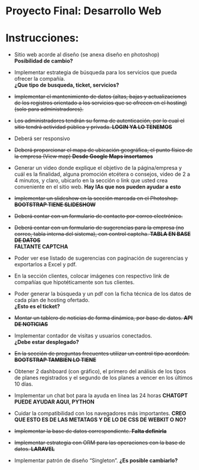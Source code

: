 # Proyecto Final: Desarrollo Web

# Instrucciones:
- Sitio web acorde al diseño (se anexa diseño en photoshop)  
**Posibilidad de cambio?**

- Implementar estrategia de búsqueda para los servicios que pueda ofrecer la compañía.  
**¿Que tipo de busqueda, ticket, servicios?**

- ~~Implementar el mantenimiento de datos (altas, bajas y actualizaciones de los registros orientado a los servicios que se ofrecen en el hosting) (solo para administradores).~~

- ~~Los administradores tendrán su forma de autenticación, por lo cual el sitio tendrá actividad pública y privada.
**LOGIN YA LO TENEMOS**~~

- Deberá ser responsivo

- ~~Deberá proporcionar el mapa de ubicación geográfica, el punto físico de la empresa (View map)
**Desde Google Maps insertamos**~~

- Generar un video donde explique el objetivo de la página/empresa y cuál es la finalidad, alguna promoción etcétera o consejos, video de 2 a 4 minutos, y claro, ubicarlo en la sección o link que usted crea conveniente en el sitio web. **Hay IAs que nos pueden ayudar a esto**

- ~~Implementar un slideshow en la sección marcada en el Photoshop. **BOOTSTRAP TIENE SLIDESHOW**~~

- ~~Deberá contar con un formulario de contacto por correo electrónico.~~

- ~~Deberá contar con un formulario de sugerencias para la empresa (no correo, tabla interna del sistema), con control captcha. **TABLA EN BASE DE DATOS**~~  
**FALTANTE CAPTCHA**

- Poder ver ese listado de sugerencias con paginación de sugerencias y exportarlos a Excel y pdf. 

- En la sección clientes, colocar imágenes con respectivo link de compañías que hipotéticamente son tus clientes.

- Poder generar la búsqueda y un pdf con la ficha técnica de los datos de cada plan de hosting ofertado.  
**¿Esto es el ticket?**

- ~~Montar un tablero de noticias de forma dinámica, por base de datos. **API DE NOTICIAS**~~

- Implementar contador de visitas y usuarios conectados.  
**¿Debe estar desplegado?**

- ~~En la sección de preguntas frecuentes utilizar un control tipo acordeón. **BOOTSTRAP TAMBIEN LO TIENE**~~

- Obtener 2 dashboard (con gráfico), el primero del análisis de los tipos de planes registrados y el segundo de los planes a vencer en los últimos 10 días.

- Implementar un chat bot para la ayuda en línea las 24 horas **CHATGPT PUEDE AYUDAR AQUI, PYTHON**

- Cuidar la compatibilidad con los navegadores más importantes. **CREO QUE ESTO ES DE LAS METATAGS Y DE LO DE CSS DE WEBKIT O NO?**

- ~~Implementar la base de datos correspondiente. **Falta definirla**~~

- ~~Implementar estrategia con ORM para las operaciones con la base de datos. **LARAVEL**~~

- Implementar patrón de diseño “Singleton”. **¿Es posible cambiarlo?**